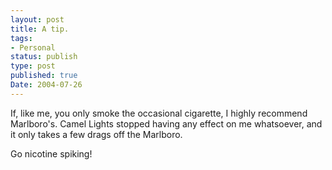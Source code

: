 ```yaml
---
layout: post
title: A tip.
tags:
- Personal
status: publish
type: post
published: true
Date: 2004-07-26
---
```

If, like me, you only smoke the occasional cigarette, I highly recommend Marlboro's.  Camel Lights stopped having any effect on me whatsoever, and it only takes a few drags off the Marlboro.

Go nicotine spiking!
